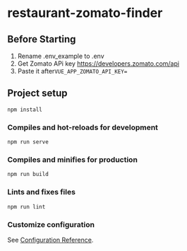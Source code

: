 # restaurant-zomato-finder

## Before Starting
1. Rename .env_example to .env
1. Get Zomato APi key https://developers.zomato.com/api
3. Paste it after`VUE_APP_ZOMATO_API_KEY=`

## Project setup
```
npm install
```

### Compiles and hot-reloads for development
```
npm run serve
```

### Compiles and minifies for production
```
npm run build
```

### Lints and fixes files
```
npm run lint
```

### Customize configuration
See [Configuration Reference](https://cli.vuejs.org/config/).
